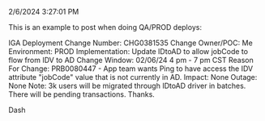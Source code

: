 2/6/2024 3:27:01 PM

This is an example to post when doing QA/PROD deploys:

IGA Deployment
Change Number: CHG0381535
Change Owner/POC: Me
Environment: PROD
Implementation: Update IDtoAD to allow jobCode to flow from IDV to AD
Change Window: 02/06/24 4 pm - 7 pm CST
Reason For Change: PRB0080447 - App team wants Ping to have access the IDV attribute "jobCode" value that is not currently in AD.
Impact: None
Outage: None
Note: 3k users will be migrated through IDtoAD driver in batches. There will be pending transactions. Thanks.
 
Dash

